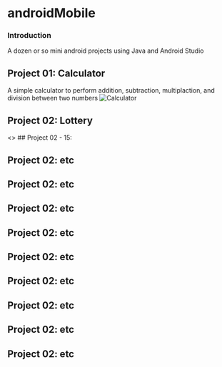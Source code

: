 # androidMobile

### Introduction
A dozen or so mini android projects using Java and Android Studio

## Project 01: Calculator
A simple calculator to perform addition, subtraction, multiplaction, and division between two numbers
![Calculator](https://github.com/user-attachments/assets/a2114677-abc8-45e7-9442-e9be0057c0f5)

## Project 02: Lottery

<> ## Project 02 - 15: 

## Project 02: etc


## Project 02: etc


## Project 02: etc

## Project 02: etc

## Project 02: etc

## Project 02: etc


## Project 02: etc


## Project 02: etc

## Project 02: etc

